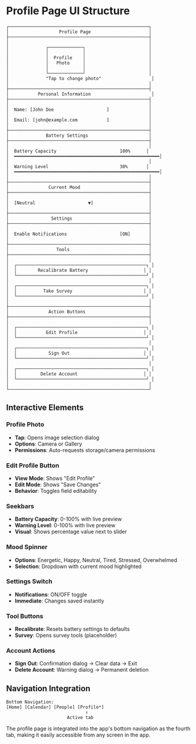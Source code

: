 # Profile Page UI Structure

```
┌─────────────────────────────────────────────────────┐
│                   Profile Page                      │
├─────────────────────────────────────────────────────┤
│                                                     │
│              ┌─────────────┐                        │
│              │             │                        │
│              │  Profile    │                        │
│              │   Photo     │                        │
│              │             │                        │
│              └─────────────┘                        │
│              "Tap to change photo"                   │
│                                                     │
├─────────────────────────────────────────────────────┤
│           Personal Information                       │
├─────────────────────────────────────────────────────┤
│                                                     │
│  Name: [John Doe                    ]               │
│                                                     │
│  Email: [john@example.com           ]               │
│                                                     │
├─────────────────────────────────────────────────────┤
│              Battery Settings                       │
├─────────────────────────────────────────────────────┤
│                                                     │
│  Battery Capacity                        100%      │
│  ━━━━━━━━━━━━━━━━━━━━━━━━━━━━━━━━━━━━━━━━━━━━━━━━━━━━━━━│
│                                                     │
│  Warning Level                           30%       │
│  ━━━━━━━━━━━━━━━━━━━━━━━━━━━━━━━━━━━━━━━━━━━━━━━━━━━━━━━│
│                                                     │
├─────────────────────────────────────────────────────┤
│               Current Mood                          │
├─────────────────────────────────────────────────────┤
│                                                     │
│  [Neutral                    ▼]                     │
│                                                     │
├─────────────────────────────────────────────────────┤
│                Settings                             │
├─────────────────────────────────────────────────────┤
│                                                     │
│  Enable Notifications                    [ON]       │
│                                                     │
├─────────────────────────────────────────────────────┤
│                  Tools                              │
├─────────────────────────────────────────────────────┤
│                                                     │
│  ┌─────────────────────────────────────────────────┐ │
│  │        Recalibrate Battery                     │ │
│  └─────────────────────────────────────────────────┘ │
│                                                     │
│  ┌─────────────────────────────────────────────────┐ │
│  │          Take Survey                           │ │
│  └─────────────────────────────────────────────────┘ │
│                                                     │
├─────────────────────────────────────────────────────┤
│               Action Buttons                        │
├─────────────────────────────────────────────────────┤
│                                                     │
│  ┌─────────────────────────────────────────────────┐ │
│  │           Edit Profile                         │ │
│  └─────────────────────────────────────────────────┘ │
│                                                     │
│  ┌─────────────────────────────────────────────────┐ │
│  │            Sign Out                            │ │
│  └─────────────────────────────────────────────────┘ │
│                                                     │
│  ┌─────────────────────────────────────────────────┐ │
│  │         Delete Account                         │ │
│  └─────────────────────────────────────────────────┘ │
│                                                     │
└─────────────────────────────────────────────────────┘
```

## Interactive Elements

### Profile Photo
- **Tap**: Opens image selection dialog
- **Options**: Camera or Gallery
- **Permissions**: Auto-requests storage/camera permissions

### Edit Profile Button
- **View Mode**: Shows "Edit Profile" 
- **Edit Mode**: Shows "Save Changes"
- **Behavior**: Toggles field editability

### Seekbars
- **Battery Capacity**: 0-100% with live preview
- **Warning Level**: 0-100% with live preview
- **Visual**: Shows percentage value next to slider

### Mood Spinner
- **Options**: Energetic, Happy, Neutral, Tired, Stressed, Overwhelmed
- **Selection**: Dropdown with current mood highlighted

### Settings Switch
- **Notifications**: ON/OFF toggle
- **Immediate**: Changes saved instantly

### Tool Buttons
- **Recalibrate**: Resets battery settings to defaults
- **Survey**: Opens survey tools (placeholder)

### Account Actions
- **Sign Out**: Confirmation dialog → Clear data → Exit
- **Delete Account**: Warning dialog → Permanent deletion

## Navigation Integration

```
Bottom Navigation:
[Home] [Calendar] [People] [Profile*]
                              ↑
                       Active tab
```

The profile page is integrated into the app's bottom navigation as the fourth tab, making it easily accessible from any screen in the app.